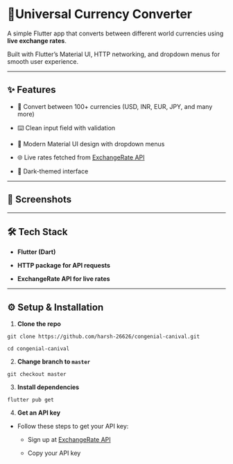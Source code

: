 # 💱Universal Currency Converter

A simple Flutter app that converts between different world currencies using **live exchange rates**.

Built with Flutter’s Material UI, HTTP networking, and dropdown menus for smooth user experience.

---

## ✨ Features

- 🔄 Convert between 100+ currencies (USD, INR, EUR, JPY, and many more)

- ⌨️ Clean input field with validation

- 📱 Modern Material UI design with dropdown menus

- 🌐 Live rates fetched from [ExchangeRate API](https://www.exchangerate-api.com/)

- 🎨 Dark-themed interface

---

## 📸 Screenshots



---

## 🛠️ Tech Stack

- **Flutter (Dart)**

- **HTTP package for API requests**

- **ExchangeRate API for live rates**



---

## ⚙️ Setup & Installation

1. **Clone the repo**
```
git clone https://github.com/harsh-26626/congenial-canival.git

cd congenial-canival
```

2. **Change branch to `master`**
```
git checkout master
```

3. **Install dependencies**

```
flutter pub get
```

4. **Get an API key**
- Follow these steps to get your API key:
  - Sign up at [ExchangeRate API](https://www.exchangerate-api.com/)

  - Copy your API key